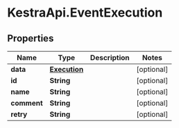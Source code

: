 # KestraApi.EventExecution

## Properties

Name | Type | Description | Notes
------------ | ------------- | ------------- | -------------
**data** | [**Execution**](Execution.md) |  | [optional] 
**id** | **String** |  | [optional] 
**name** | **String** |  | [optional] 
**comment** | **String** |  | [optional] 
**retry** | **String** |  | [optional] 


